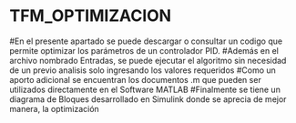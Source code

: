 # TFM_OPTIMIZACION

#En el presente apartado se puede descargar o consultar un codigo que permite optimizar los parámetros de un controlador PID. 
#Además en el archivo nombrado Entradas, se puede ejecutar el algoritmo sin necesidad de un previo analisis solo ingresando los valores requeridos
#Como un aporto adicional se encuentran los documentos .m que pueden ser utilizados directamente en el Software MATLAB
#Finalmente se tiene un diagrama de Bloques desarrollado en Simulink donde se aprecia de mejor manera, la optimización

